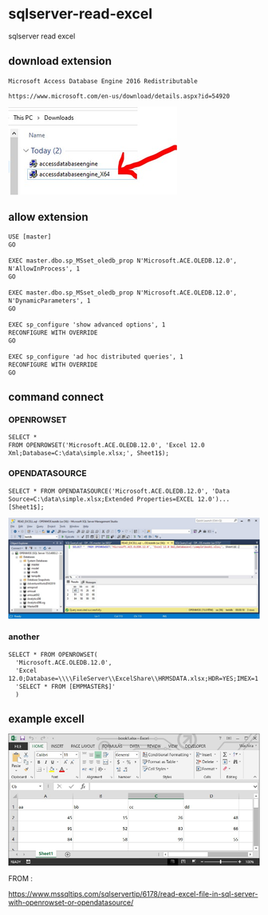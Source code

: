 # sqlserver-read-excel
sqlserver read excel

## download extension 

``Microsoft Access Database Engine 2016 Redistributable``

```
https://www.microsoft.com/en-us/download/details.aspx?id=54920
```
![](img/img4.jpg)

## allow extension

```
USE [master] 
GO 

EXEC master.dbo.sp_MSset_oledb_prop N'Microsoft.ACE.OLEDB.12.0', N'AllowInProcess', 1 
GO 

EXEC master.dbo.sp_MSset_oledb_prop N'Microsoft.ACE.OLEDB.12.0', N'DynamicParameters', 1 
GO 

EXEC sp_configure 'show advanced options', 1
RECONFIGURE WITH OVERRIDE
GO

EXEC sp_configure 'ad hoc distributed queries', 1
RECONFIGURE WITH OVERRIDE
GO
```

## command connect

### OPENROWSET

```
SELECT * 
FROM OPENROWSET('Microsoft.ACE.OLEDB.12.0', 'Excel 12.0 Xml;Database=C:\data\simple.xlsx;', Sheet1$);
```

### OPENDATASOURCE

```
SELECT * FROM OPENDATASOURCE('Microsoft.ACE.OLEDB.12.0', 'Data Source=C:\data\simple.xlsx;Extended Properties=EXCEL 12.0')...[Sheet1$];
```

![](img/img1.jpg)

### another

```
SELECT * FROM OPENROWSET(
  'Microsoft.ACE.OLEDB.12.0',
  'Excel 12.0;Database=\\\\FileServer\\ExcelShare\\HRMSDATA.xlsx;HDR=YES;IMEX=1',
  'SELECT * FROM [EMPMASTER$]'
  )
```
## example excell

![](img/img2.jpg)

FROM : 

https://www.mssqltips.com/sqlservertip/6178/read-excel-file-in-sql-server-with-openrowset-or-opendatasource/
